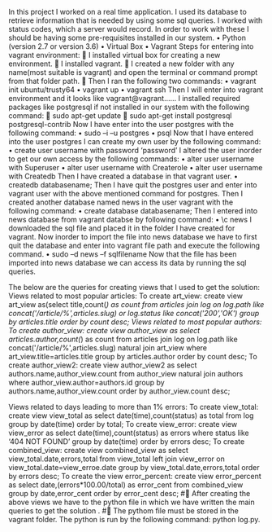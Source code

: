 In this project I worked on a real time application. I used its database to retrieve information that is needed by using some sql queries. I worked with status codes, which a server would record.
In order to work with these I should be having some pre-requisites installed in our system.
          •	Python (version 2.7 or version 3.6)
          •	Virtual Box
          •	Vagrant
Steps for entering into vagrant environment:
  	I installed virtual box for creating a new environment.
  	I installed vagrant.
  	I created a new folder with any name(most suitable is vagrant) and open the terminal or command prompt from that folder path.
  	Then I ran the following two commands:
                      •	vagrant init ubuntu/trusty64
                      •	vagrant up
                      •	vagrant ssh
Then I will enter into vagrant environment and it looks like vagrant@vagrant......
I  installed required packages like postgresql if not installed in our system with the      following command:
                	sudo apt-get update
                	sudo apt-get install postgresql postgresql-contrib
 Now I have enter into the user postgres with the following command:
                •	sudo –i –u postgres
                •	psql
Now that I have entered into the user postgres I can create my own user by the following command:
                •	create user username with password ‘password’
I altered the user inorder to get our own access by the following commands:
                •	alter user  username with Superuser
                •	alter user  username with Createrole
                •	alter user  username with Createdb
Then I have created a database in that vagrant user.
                •	createdb databasename;
Then I have  quit the postgres user and enter into vagrant user with the above mentioned command for postgres.
Then I created another database named news in the user vagrant with the following command:
                •	create database databasename;
Then I entered into news database from vagrant databse by following command:
                 •	\c news
I downloaded the sql file and placed it in the folder I have created for vagrant.
Now inorder to import the file into news database we have to first quit the database and enter into vagrant file path and execute the following command.
                •	sudo –d news –f  sqlfilename
Now that the file has been imported into news database we can access its data by running the sql queries.

The below are the queries for creating views that I used to get the solution:
Views related to most popular articles:
To create art_view:
create view art_view as(select title,count(*) as count from articles join log on log.path like concat('/article/%',articles.slug) or    log.status like concat('200','OK') group by articles.title order by count desc; 
Views related to most popular authors:
To create author_view:
create view author_view as select articles.author,count(*) as count from articles join log on log.path like concat('/article/%',articles.slug) natural join art_view where art_view.title=articles.title group by articles.author order by count desc;
To create author_view2:
create view author_view2 as select authors.name,author_view.count from author_view natural join authors where                  author_view.author=authors.id group by authors.name,author_view.count order by author_view.count desc;

Views related to days leading to more than 1% errors:
To create view_total:
      create view view_total as select date(time),count(status) as total from log group by date(time) order by total;
To create view_error:
    create view view_error as select date(time),count(status) as errors where status like ‘404 NOT FOUND’ group by date(time) order by       errors desc;
To create combined_view:
create view combined_view as select view_total.date,errors,total from view_total left join view_error on                 view_total.date=view_erroe.date group by view_total.date,errors,total order by errors desc;
To create the view error_percent:
  create view error_percent as select date,(errors*100.00/total) as error_cent from combined_view group by date,error_cent order by       error_cent desc;
#	After creating the above views we have to the python file in which we have written the main queries to get the solution .
#	The pythom file must be stored in the vagrant folder.
The python is run by the following command:
		python log.py.

